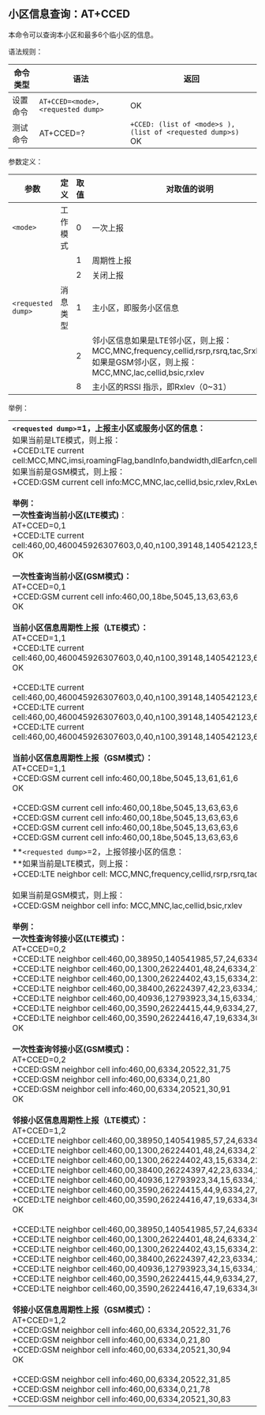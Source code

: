 ## 小区信息查询：AT+CCED

本命令可以查询本小区和最多6个临小区的信息。

语法规则：

| 命令类型 | 语法                              | 返回                                                         |
| -------- | --------------------------------- | ------------------------------------------------------------ |
| 设置命令 | `AT+CCED=<mode>,<requested dump>` | OK                                                           |
| 测试命令 | AT+CCED=?                         | `+CCED: (list of <mode>s ),(list of <requested dump>s)` <br>OK |

 

参数定义：

| 参数               | 定义     | 取值 | 对取值的说明                                                 |
| ------------------ | -------- | ---- | ------------------------------------------------------------ |
| `<mode>`           | 工作模式 | 0    | 一次上报                                                     |
|                    |          | 1    | 周期性上报                                                   |
|                    |          | 2    | 关闭上报                                                     |
| `<requested dump>` | 消息类型 | 1    | 主小区，即服务小区信息                                       |
|                    |          | 2    | 邻小区信息如果是LTE邻小区，则上报：MCC,MNC,frequency,cellid,rsrp,rsrq,tac,SrxLev,pcid如果是GSM邻小区，则上报：MCC,MNC,lac,cellid,bsic,rxlev |
|                    |          | 8    | 主小区的RSSI 指示，即Rxlev（0~31）                           |

 

举例：

|                                                              |
| ------------------------------------------------------------ |
| **`<requested dump>`=1，上报主小区或服务小区的信息：**<br>如果当前是LTE模式，则上报：<br>+CCED:LTE current cell:MCC,MNC,imsi,roamingFlag,bandInfo,bandwidth,dlEarfcn,cellid,rsrp,rsrq,tac,SrxLev,pcid<br>如果当前是GSM模式，则上报：<br>+CCED:GSM current cell info:MCC,MNC,lac,cellid,bsic,rxlev,RxLevSub,Arfcn <br><br>**举例：<br>一次性查询当前小区(LTE模式)**：<br>AT+CCED=0,1 <br>+CCED:LTE current cell:460,00,460045926307603,0,40,n100,39148,140542123,51,29,6334,34,351<br> OK<br><br>**一次性查询当前小区(GSM模式)：**<br>AT+CCED=0,1 <br>+CCED:GSM current cell info:460,00,18be,5045,13,63,63,6 <br>OK<br><br>**当前小区信息周期性上报（LTE模式）：**<br>AT+CCED=1,1 <br>+CCED:LTE current cell:460,00,460045926307603,0,40,n100,39148,140542123,61,31,6334,44,351 <br>OK <br><br>+CCED:LTE current cell:460,00,460045926307603,0,40,n100,39148,140542123,61,31,6334,44,351<br>+CCED:LTE current cell:460,00,460045926307603,0,40,n100,39148,140542123,61,31,6334,44,351<br>+CCED:LTE current cell:460,00,460045926307603,0,40,n100,39148,140542123,61,35,6334,44,351 <br><br>**当前小区信息周期性上报（GSM模式）：**<br>AT+CCED=1,1 <br>+CCED:GSM current cell info:460,00,18be,5045,13,61,61,6 <br>OK<br><br> +CCED:GSM current cell info:460,00,18be,5045,13,63,63,6<br>+CCED:GSM current cell info:460,00,18be,5045,13,63,63,6<br>+CCED:GSM current cell info:460,00,18be,5045,13,63,63,6<br>+CCED:GSM current cell info:460,00,18be,5045,13,63,63,6<br> |
| **`<requested dump>`=2，上报邻接小区的信息：<br>**如果当前是LTE模式，则上报：<br>+CCED:LTE neighbor cell: MCC,MNC,frequency,cellid,rsrp,rsrq,tac,SrxLev,pcid <br><br>如果当前是GSM模式，则上报：<br>+CCED:GSM neighbor cell info: MCC,MNC,lac,cellid,bsic,rxlev <br><br>**举例：<br>一次性查询邻接小区(LTE模式)：**<br>AT+CCED=0,2<br> +CCED:LTE neighbor cell:460,00,38950,140541985,57,24,6334,36,351<br>+CCED:LTE neighbor cell:460,00,1300,26224401,48,24,6334,27,37<br>+CCED:LTE neighbor cell:460,00,1300,26224402,43,15,6334,22,38<br>+CCED:LTE neighbor cell:460,00,38400,26224397,42,23,6334,21,191<br>+CCED:LTE neighbor cell:460,00,40936,12793923,34,15,6334,13,191<br>+CCED:LTE neighbor cell:460,00,3590,26224415,44,9,6334,27,318<br>+CCED:LTE neighbor cell:460,00,3590,26224416,47,19,6334,30,319 <br>OK<br><br>**一次性查询邻接小区(GSM模式)：**<br>AT+CCED=0,2 <br>+CCED:GSM neighbor cell info:460,00,6334,20522,31,75<br>+CCED:GSM neighbor cell info:460,00,6334,0,21,80<br>+CCED:GSM neighbor cell info:460,00,6334,20521,30,91 <br>OK<br><br> **邻接小区信息周期性上报（LTE模式）：**<br>AT+CCED=1,2 <br>+CCED:LTE neighbor cell:460,00,38950,140541985,57,24,6334,36,351<br>+CCED:LTE neighbor cell:460,00,1300,26224401,48,24,6334,27,37<br>+CCED:LTE neighbor cell:460,00,1300,26224402,43,15,6334,22,38<br>+CCED:LTE neighbor cell:460,00,38400,26224397,42,23,6334,21,191<br>+CCED:LTE neighbor cell:460,00,40936,12793923,34,15,6334,13,191<br>+CCED:LTE neighbor cell:460,00,3590,26224415,44,9,6334,27,318<br>+CCED:LTE neighbor cell:460,00,3590,26224416,47,19,6334,30,319 <br>OK <br><br>+CCED:LTE neighbor cell:460,00,38950,140541985,57,24,6334,36,351<br>+CCED:LTE neighbor cell:460,00,1300,26224401,48,24,6334,27,37<br>+CCED:LTE neighbor cell:460,00,1300,26224402,43,15,6334,22,38<br>+CCED:LTE neighbor cell:460,00,38400,26224397,42,23,6334,21,191<br>+CCED:LTE neighbor cell:460,00,40936,12793923,34,15,6334,13,191<br>+CCED:LTE neighbor cell:460,00,3590,26224415,44,9,6334,27,318<br>+CCED:LTE neighbor cell:460,00,3590,26224416,47,19,6334,30,319 <br><br>**邻接小区信息周期性上报（GSM模式）：**<br>AT+CCED=1,2<br> +CCED:GSM neighbor cell info:460,00,6334,20522,31,76<br>+CCED:GSM neighbor cell info:460,00,6334,0,21,80<br>+CCED:GSM neighbor cell info:460,00,6334,20521,30,94 <br>OK <br><br>+CCED:GSM neighbor cell info:460,00,6334,20522,31,85<br>+CCED:GSM neighbor cell info:460,00,6334,0,21,78<br>+CCED:GSM neighbor cell info:460,00,6334,20521,30,83 |
